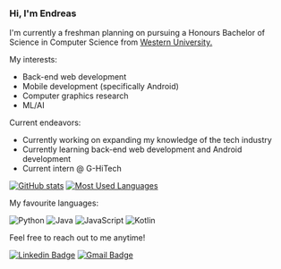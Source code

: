 ### Hi, I'm Endreas

I'm currently a freshman planning on pursuing a Honours Bachelor of Science in Computer Science from [Western University.](https://www.uwo.ca/)

My interests:
- Back-end web development
- Mobile development (specifically Android)
- Computer graphics research
- ML/AI

Current endeavors:
- Currently working on expanding my knowledge of the tech industry
- Currently learning back-end web development and Android development
- Current intern @ G-HiTech

[![GitHub stats](https://github-readme-stats.vercel.app/api?username=chel-mico&count_private=true&include_all_commits=true&cache_seconds=1800&show_icons=true&theme=tokyonight)](https://github.com/anuraghazra/github-readme-stats)
[![Most Used Languages](https://github-readme-stats.vercel.app/api/top-langs/?username=chel-mico&cache_seconds=1800&theme=tokyonight&layout=compact)](https://github.com/anuraghazra/github-readme-stats)

My favourite languages:

![Python](https://img.shields.io/badge/-Python-black?style=flat-square&logo=Python)
![Java](https://img.shields.io/badge/-Java-C14438?style=flat-square&logo=Java)
![JavaScript](https://img.shields.io/badge/-JavaScript-00599C?style=flat-square&logo=JavaScript)
![Kotlin](https://img.shields.io/badge/-Kotlin-E10098?style=flat-square&logo=Kotlin)
<!--
![Go](https://img.shields.io/badge/-Golang-0FF37A?style=flat-square&logo=go)
![Javascript](https://img.shields.io/badge/-Javascript-0FF37A?style=flat-square&logo=javascript)
-->

Feel free to reach out to me anytime!

[![Linkedin Badge](https://img.shields.io/badge/-Endreas%20Yohannes-0072b1?style=flat&logo=Linkedin&logoColor=white)](https://www.linkedin.com/in/endreas-yohannes-077121208/)
[![Gmail Badge](https://img.shields.io/badge/-endreas@hotmail.ca-c14438?style=flat&logo=Gmail&logoColor=white)](mailto:endreas@hotmail.ca)

<!--
**chel-mico/chel-mico** is a ✨ _special_ ✨ repository because its `README.md` (this file) appears on your GitHub profile.

Here are some ideas to get you started:

- 🔭 I’m currently working on ...
- 🌱 I’m currently learning ...
- 👯 I’m looking to collaborate on ...
- 🤔 I’m looking for help with ...
- 💬 Ask me about ...
- 📫 How to reach me: ...
- 😄 Pronouns: ...
- ⚡ Fun fact: ...
-->
